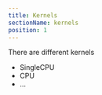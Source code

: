 ```yaml
---
title: Kernels
sectionName: kernels
position: 1
---
```


There are different kernels
- SingleCPU
- CPU
- ...
